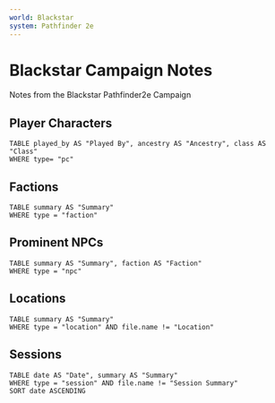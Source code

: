 ```yaml
---
world: Blackstar
system: Pathfinder 2e
---
```


# Blackstar Campaign Notes
Notes from the Blackstar Pathfinder2e Campaign

## Player Characters
```dataview
TABLE played_by AS "Played By", ancestry AS "Ancestry", class AS "Class"
WHERE type= "pc"
```
## Factions
```dataview
TABLE summary AS "Summary"
WHERE type = "faction"
```


## Prominent NPCs
```dataview
TABLE summary AS "Summary", faction AS "Faction"
WHERE type = "npc"
```

## Locations
```dataview
TABLE summary AS "Summary"
WHERE type = "location" AND file.name != "Location"
```

## Sessions
```dataview
TABLE date AS "Date", summary AS "Summary" 
WHERE type = "session" AND file.name != "Session Summary"
SORT date ASCENDING
```

